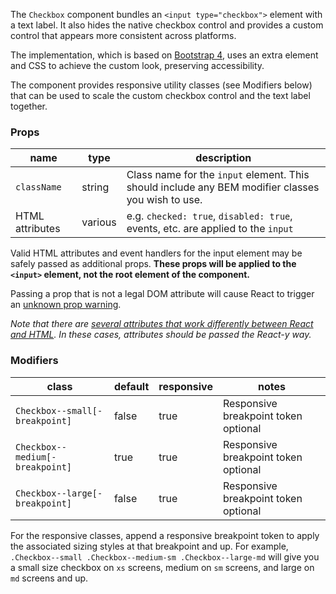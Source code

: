The `Checkbox` component bundles an `<input type="checkbox">` element with a text label. It also hides the native checkbox control and provides a custom control that appears more consistent across platforms.

The implementation, which is based on [Bootstrap 4](https://v4-alpha.getbootstrap.com/components/forms/#checkboxes), uses an extra element and CSS to achieve the custom look, preserving accessibility.

The component provides responsive utility classes (see Modifiers below) that can be used to scale the custom checkbox control and the text label together.

### Props

| name            | type    | description                                                                                       |
| --------------- | ------- | ------------------------------------------------------------------------------------------------- |
| `className`     | string  | Class name for the `input` element. This should include any BEM modifier classes you wish to use. |
| HTML attributes | various | e.g. `checked: true`, `disabled: true`, events, etc. are applied to the `input`                   |

Valid HTML attributes and event handlers for the input element may be safely passed as additional props. **These props will be applied to the `<input>` element, not the root element of the component.**

Passing a prop that is not a legal DOM attribute will cause React to trigger an [unknown prop warning](https://facebook.github.io/react/warnings/unknown-prop.html).

_Note that there are [several attributes that work differently between React and HTML](https://facebook.github.io/react/docs/dom-elements.html). In these cases, attributes should be passed the React-y way._

### Modifiers

| class                           | default | responsive | notes                                |
| ------------------------------- | ------- | ---------- | ------------------------------------ |
| `Checkbox--small[-breakpoint]`  | false   | true       | Responsive breakpoint token optional |
| `Checkbox--medium[-breakpoint]` | true    | true       | Responsive breakpoint token optional |
| `Checkbox--large[-breakpoint]`  | false   | true       | Responsive breakpoint token optional |

For the responsive classes, append a responsive breakpoint token to apply the associated sizing styles at that breakpoint and up. For example, `.Checkbox--small .Checkbox--medium-sm .Checkbox--large-md` will give you a small size checkbox on `xs` screens, medium on `sm` screens, and large on `md` screens and up.
